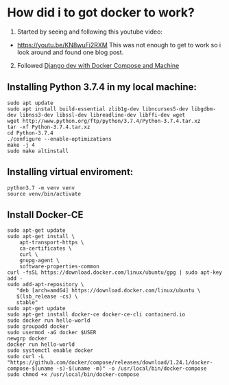 # How did i to got docker to work?
1. Started by seeing and following this youtube video:
  + <https://youtu.be/KN8wuFi2RXM>
This was not enough to get to work so i look around and found one blog post.

2. Followed [Django dev with Docker Compose and Machine](https://realpython.com/django-development-with-docker-compose-and-machine/)

## Installing Python 3.7.4 in my local machine:
```shell
sudo apt update
sudo apt install build-essential zlib1g-dev libncurses5-dev libgdbm-dev libnss3-dev libssl-dev libreadline-dev libffi-dev wget
wget http://www.python.org/ftp/python/3.7.4/Python-3.7.4.tar.xz
tar -xf Python-3.7.4.tar.xz
cd Python-3.7.4
./configure --enable-optimizations
make -j 4
sudo make altinstall
```
## Installing virtual enviroment:
```shell
python3.7 -m venv venv
source venv/bin/activate
```
## Install Docker-CE
```shell
sudo apt-get update
sudo apt-get install \
    apt-transport-https \
    ca-certificates \
    curl \
    gnupg-agent \
    software-properties-common
curl -fsSL https://download.docker.com/linux/ubuntu/gpg | sudo apt-key add -
sudo add-apt-repository \
   "deb [arch=amd64] https://download.docker.com/linux/ubuntu \
   $(lsb_release -cs) \
   stable"
sudo apt-get update
sudo apt-get install docker-ce docker-ce-cli containerd.io
sudo docker run hello-world
sudo groupadd docker
sudo usermod -aG docker $USER
newgrp docker
docker run hello-world
sudo systemctl enable docker
sudo curl -L "https://github.com/docker/compose/releases/download/1.24.1/docker-compose-$(uname -s)-$(uname -m)" -o /usr/local/bin/docker-compose
sudo chmod +x /usr/local/bin/docker-compose
```


